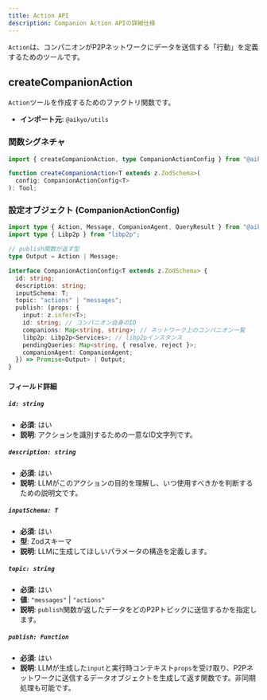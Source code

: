 ```yaml
---
title: Action API
description: Companion Action APIの詳細仕様
---
```


`Action`は、コンパニオンがP2Pネットワークにデータを送信する「行動」を定義するためのツールです。

## createCompanionAction

`Action`ツールを作成するためのファクトリ関数です。

- **インポート元**: `@aikyo/utils`

### 関数シグネチャ

```typescript
import { createCompanionAction, type CompanionActionConfig } from "@aikyo/utils";

function createCompanionAction<T extends z.ZodSchema>(
  config: CompanionActionConfig<T>
): Tool;
```

### 設定オブジェクト (CompanionActionConfig)

```typescript
import type { Action, Message, CompanionAgent, QueryResult } from "@aikyo/server";
import type { Libp2p } from "libp2p";

// publish関数が返す型
type Output = Action | Message;

interface CompanionActionConfig<T extends z.ZodSchema> {
  id: string;
  description: string;
  inputSchema: T;
  topic: "actions" | "messages";
  publish: (props: {
    input: z.infer<T>;
    id: string; // コンパニオン自身のID
    companions: Map<string, string>; // ネットワーク上のコンパニオン一覧
    libp2p: Libp2p<Services>; // libp2pインスタンス
    pendingQueries: Map<string, { resolve, reject }>;
    companionAgent: CompanionAgent;
  }) => Promise<Output> | Output;
}
```

#### フィールド詳細

##### `id: string`

- **必須**: はい
- **説明**: アクションを識別するための一意なID文字列です。

##### `description: string`

- **必須**: はい
- **説明**: LLMがこのアクションの目的を理解し、いつ使用すべきかを判断するための説明文です。

##### `inputSchema: T`

- **必須**: はい
- **型**: Zodスキーマ
- **説明**: LLMに生成してほしいパラメータの構造を定義します。

##### `topic: string`

- **必須**: はい
- **値**: `"messages"` | `"actions"`
- **説明**: `publish`関数が返したデータをどのP2Pトピックに送信するかを指定します。

##### `publish: Function`

- **必須**: はい
- **説明**: LLMが生成した`input`と実行時コンテキスト`props`を受け取り、P2Pネットワークに送信するデータオブジェクトを生成して返す関数です。非同期処理も可能です。
